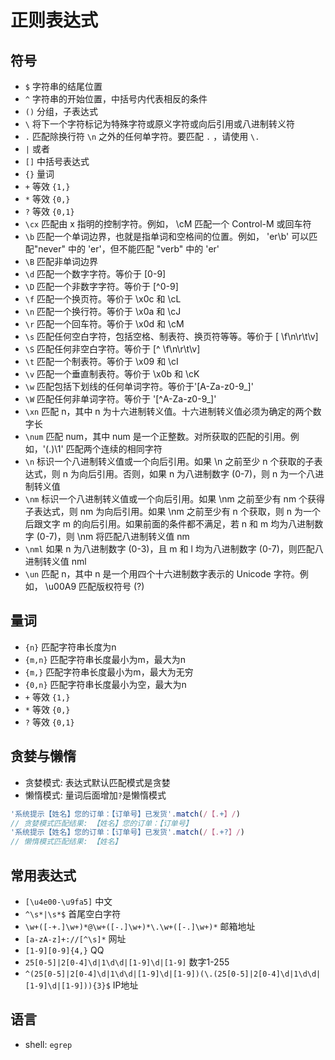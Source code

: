 # 正则表达式

## 符号

* `$` 字符串的结尾位置
* `^` 字符串的开始位置，中括号内代表相反的条件
* `()` 分组，子表达式
* `\` 将下一个字符标记为特殊字符或原义字符或向后引用或八进制转义符
* `.` 匹配除换行符 `\n` 之外的任何单字符。要匹配 `.` ，请使用 `\.`
* `|` 或者
* `[]` 中括号表达式
* `{}` 量词
* `+` 等效 `{1,}`
* `*` 等效 `{0,}`
* `?` 等效 `{0,1}`
* `\cx` 匹配由 x 指明的控制字符。例如， \cM 匹配一个 Control-M 或回车符
* `\b` 匹配一个单词边界，也就是指单词和空格间的位置。例如， 'er\b' 可以匹配"never" 中的 'er'，但不能匹配 "verb" 中的 'er'
* `\B` 匹配非单词边界
* `\d` 匹配一个数字字符。等价于 [0-9]
* `\D` 匹配一个非数字字符。等价于 [^0-9]
* `\f` 匹配一个换页符。等价于 \x0c 和 \cL
* `\n` 匹配一个换行符。等价于 \x0a 和 \cJ
* `\r` 匹配一个回车符。等价于 \x0d 和 \cM
* `\s` 匹配任何空白字符，包括空格、制表符、换页符等等。等价于 [ \f\n\r\t\v]
* `\S` 匹配任何非空白字符。等价于 [^ \f\n\r\t\v]
* `\t` 匹配一个制表符。等价于 \x09 和 \cI
* `\v` 匹配一个垂直制表符。等价于 \x0b 和 \cK
* `\w` 匹配包括下划线的任何单词字符。等价于'[A-Za-z0-9_]'
* `\W` 匹配任何非单词字符。等价于 '[^A-Za-z0-9_]'
* `\xn` 匹配 n，其中 n 为十六进制转义值。十六进制转义值必须为确定的两个数字长
* `\num` 匹配 num，其中 num 是一个正整数。对所获取的匹配的引用。例如，'(.)\1' 匹配两个连续的相同字符
* `\n` 标识一个八进制转义值或一个向后引用。如果 \n 之前至少 n 个获取的子表达式，则 n 为向后引用。否则，如果 n 为八进制数字 (0-7)，则 n 为一个八进制转义值
* `\nm` 标识一个八进制转义值或一个向后引用。如果 \nm 之前至少有 nm 个获得子表达式，则 nm 为向后引用。如果 \nm 之前至少有 n 个获取，则 n 为一个后跟文字 m 的向后引用。如果前面的条件都不满足，若 n 和 m 均为八进制数字 (0-7)，则 \nm 将匹配八进制转义值 nm
* `\nml` 如果 n 为八进制数字 (0-3)，且 m 和 l 均为八进制数字 (0-7)，则匹配八进制转义值 nml
* `\un` 匹配 n，其中 n 是一个用四个十六进制数字表示的 Unicode 字符。例如， \u00A9 匹配版权符号 (?)

## 量词

* `{n}` 匹配字符串长度为n
* `{m,n}` 匹配字符串长度最小为m，最大为n
* `{m,}` 匹配字符串长度最小为m，最大为无穷
* `{0,n}` 匹配字符串长度最小为空，最大为n
* `+` 等效 `{1,}`
* `*` 等效 `{0,}`
* `?` 等效 `{0,1}`

## 贪婪与懒惰

* 贪婪模式: 表达式默认匹配模式是贪婪
* 懒惰模式: 量词后面增加`?`是懒惰模式

```javascript
'系统提示【姓名】您的订单：【订单号】已发货'.match(/【.+】/)
// 贪婪模式匹配结果: 【姓名】您的订单：【订单号】
'系统提示【姓名】您的订单：【订单号】已发货'.match(/【.+?】/)
// 懒惰模式匹配结果: 【姓名】
```

## 常用表达式

* `[\u4e00-\u9fa5]` 中文
* `^\s*|\s*$` 首尾空白字符
* `\w+([-+.]\w+)*@\w+([-.]\w+)*\.\w+([-.]\w+)*` 邮箱地址
* `[a-zA-z]+://[^\s]*` 网址
* `[1-9][0-9]{4,}` QQ
* `25[0-5]|2[0-4]\d|1\d\d|[1-9]\d|[1-9]` 数字1-255
* `^(25[0-5]|2[0-4]\d|1\d\d|[1-9]\d|[1-9])(\.(25[0-5]|2[0-4]\d|1\d\d|[1-9]\d|[1-9])){3}$` IP地址

## 语言

* shell: `egrep`
